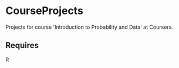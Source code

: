 # CourseProjects

Projects for course 'Introduction to Probability and Data' at Coursera.

Requires
---------------
R

